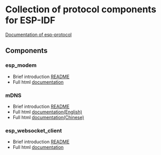 # Collection of protocol components for ESP-IDF

[Documentation of esp-protocol](https://espressif.github.io/esp-protocols)

## Components

### esp_modem

* Brief introduction [README](components/esp_modem/README.md)
* Full html [documentation](https://espressif.github.io/esp-protocols/esp_modem/index.html)

### mDNS

* Brief introduction [README](components/mdns/README.md)
* Full html [documentation(English)](https://espressif.github.io/esp-protocols/mdns/en/index.html)
* Full html [documentation(Chinese)](https://espressif.github.io/esp-protocols/mdns/zh_CN/index.html)

### esp_websocket_client

* Brief introduction [README](components/esp_websocket_client/README.md)
* Full html [documentation](https://espressif.github.io/esp-protocols/esp_websocket_client/index.html)
